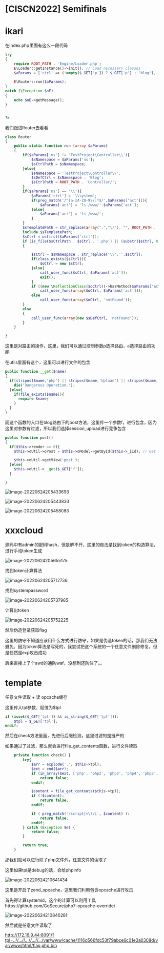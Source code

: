 # [CISCN2022] Semifinals




# ikari

在index.php里面有这么一段代码

```php
try
{
    require ROOT_PATH . 'Engine/Loader.php';
    E\Loader::getInstance()->init(); // Load necessary classes
    $aParams = ['ctrl' => (!empty($_GET['p']) ? $_GET['p'] : 'blog'), 'act' => (!empty($_GET['a']) ? $_GET['a'] : 'index'), 'template' => (!empty($_GET['t']) ? $_GET['t'] : 'pc'), 'ns' => (!empty($_GET['n']) ? $_GET['n'] : 'TestProject\Controller\\')];
    
    E\Router::run($aParams);
}
catch (\Exception $oE)
{
    echo $oE->getMessage();
}


?>
```

我们跟进Router去看看

```php
class Router
{
    public static function run (array $aParams)
    {
        if($aParams['ns'] != 'TestProject\Controller\\'){
            $sNamespace = $aParams['ns'];
            $sCtrlPath = $sNamespace;
        }else{
            $sNamespace = 'TestProject\Controller\\';
            $sDefCtrl = $sNamespace . 'Blog';
            $sCtrlPath = ROOT_PATH . 'Controller/';
        }
        if($aParams['ns'] == '\\'){
            $aParams['ctrl'] = '\\system';
            if(preg_match('/^[a-zA-Z0-9\/]*$/',$aParams['act'])){
                $aParams['act'] = 'ls /www/'.$aParams['act'];
            }else{
                $aParams['act'] = 'ls /www/';
            }
        }
        $sTemplatePath = str_replace(array(".","\/"), "", ROOT_PATH . 'Template/' . $aParams['template']);
        include $sTemplatePath;
        $sCtrl = ucfirst($aParams['ctrl']);
        if (is_file($sCtrlPath . $sCtrl . '.php') || (substr($sCtrl, 0, 1) === '\\'))
        {

            $sCtrl = $sNamespace . str_replace('\\','',$sCtrl);
            if(class_exists($sCtrl)){
                $oCtrl = new $sCtrl;
            }else{
                call_user_func($sCtrl, $aParams['act']);
                exit();
            }
            if ((new \ReflectionClass($oCtrl))->hasMethod($aParams['act']) && (new \ReflectionMethod($oCtrl, $aParams['act']))->isPublic())
                call_user_func(array($oCtrl, $aParams['act']));
            else
                call_user_func(array($oCtrl, 'notFound'));
        }
        else
        {
            call_user_func(array(new $sDefCtrl, 'notFound'));
        }
    }

}
```

这里是对路由的操作，这里，我们可以通过控制参数p选择路由，a选择路由的功能

在utils里面有这个，这里可以进行文件的包含

```php
public function __get($name)
{
  if(stripos($name,'php') || stripos($name,'Upload') || stripos($name,'flag') || stripos($name,':')){
    die('Dangerous Operation.');
  }else{
    if(file_exists($name)){
      require $name;
    }
  }
}
```

而这个函数的入口在blog路由下的post方法，这里传一个参数f，进行包含，因为这里对参数有过滤，所以我们选择session_upload进行竞争包含

```php
public function post()
{
  if($this->render == 0){
    $this->oUtil->oPost = $this->oModel->getById($this->_iId); // Get the data of the post

    $this->oUtil->getView('post');
  }else{
    $this->oUtil->__get($_GET['f']);
  }

}
```



![image-20220624205433693](https://tuchuang.huamang.xyz/img/image-20220624205433693.png)



![image-20220624205443833](https://tuchuang.huamang.xyz/img/image-20220624205443833.png)



![image-20220624205458083](https://tuchuang.huamang.xyz/img/image-20220624205458083.png)

# xxxcloud

源码中有admin的密码hash，但是解不开，这里的做法是找到token的构造算法，进行手动token生成



![image-20220624205655175](https://tuchuang.huamang.xyz/img/image-20220624205655175.png)

找到token计算算法



![image-20220624205712736](https://tuchuang.huamang.xyz/img/image-20220624205712736.png)

找到systempassword



![image-20220624205737985](https://tuchuang.huamang.xyz/img/image-20220624205737985.png)

计算出token



![image-20220624205752225](https://tuchuang.huamang.xyz/img/image-20220624205752225.png)

然后伪造登录获取flag

这里的防守不知道应该用什么方式进行防守，如果是伪造token的话，那我们无法避免，因为token算法是写死的，我尝试把这个系统的一个任意文件删除修复，但是任然是exp攻击成功

后来直接上了个awd的通防waf，没想到还防住了。。

# template

任意文件读取 + 读 opcache缓存

这里传入tpl参数，赋值为$tpl

```php
if (isset($_GET['tpl']) && is_string($_GET['tpl'])):
    $tpl = $_GET['tpl'];
endif;
```

然后在check方法里面，先进行后缀检测，这里过滤的是挺严的

如果通过了过滤，那么就会进行file_get_contents函数，进行文件读取

```php
    private function check() {
        try{
            $arr = explode('.', $this->tpl);
            $ext = end($arr);
            if (in_array($ext, ['php', 'php2', 'php3', 'php4', 'php5', 'php6', 'php7', 'phtml'])):
                return false;
            endif;

            $content = file_get_contents($this->tpl);
            if (!$content):
                return false;
            endif;

            if ( preg_match('/script|<\?/i', $content) ):
                return false;
            endif;
        } catch (Exception $e) {
            return false;
        }

        return true;
    }
```

那我们就可以进行除了php文件外，任意文件的读取了

这里如果tpl是debug的话，会给phpinfo



![image-20220624210641434](https://tuchuang.huamang.xyz/img/image-20220624210641434.png)



这里是开启了zend_opcache，这里我们利用包含opcache进行攻击

首先得计算systemid，这个的计算可以利用工具https://github.com/GoSecure/php7-opcache-override/



![image-20220624210840281](https://tuchuang.huamang.xyz/img/image-20220624210840281.png)



然后就是任意文件读取了

http://172.16.9.44:8091/?tpl=..//...//...//...//.../var/www/cache/1116d566fdc53f79abce6c01e3a0308d/var/www/html/flag.php.bin

